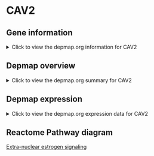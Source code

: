 <h1>CAV2</h1>

<h2>Gene information</h2>
<details>
  <summary>Click to view the depmap.org information for CAV2</summary>
  <iframe src="https://depmap.org/portal/gene/CAV2?tab=about" style="border:none;width:100%;height:800px"></iframe>
</details>

<h2>Depmap overview</h2>
<details>
  <summary>Click to view the depmap.org summary for CAV2</summary>
  <iframe src="https://depmap.org/portal/gene/CAV2?tab=overview" style="border:none;width:100%;height:800px"></iframe>
</details>

<h2>Depmap expression</h2>
<details>
  <summary>Click to view the depmap.org expression data for CAV2</summary>
  <iframe src="https://depmap.org/portal/gene/CAV2?tab=characterization" style="border:none;width:100%;height:800px"></iframe>
</details>



<h2>Reactome Pathway diagram</h2>
<a href="https://reactome.org/PathwayBrowser/#/R-HSA-9009391" target="_BLANK">Extra-nuclear estrogen signaling</a>



